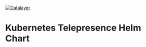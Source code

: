 [![Datalayer](https://assets.datalayer.tech/datalayer-25.svg)](https://datalayer.io)

# Kubernetes Telepresence Helm Chart
